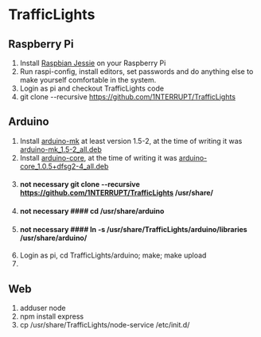 # TrafficLights

## Raspberry Pi
1. Install [Raspbian Jessie](https://www.raspberrypi.org/downloads/raspbian/) on your Raspberry Pi
2. Run raspi-config, install editors, set passwords and do anything else to make yourself comfortable in the system.
3. Login as pi and checkout TrafficLights code
4. git clone --recursive https://github.com/1NTERRUPT/TrafficLights

## Arduino
1. Install [arduino-mk](https://packages.debian.org/stretch/arduino-mk) at least version 1.5-2, at the time of writing it was [arduino-mk_1.5-2_all.deb](http://ftp.de.debian.org/debian/pool/main/a/arduino-mk/arduino-mk_1.5-2_all.deb)
1. Install [arduino-core](https://packages.debian.org/stretch/arduino-core), at the time of writing it was [arduino-core_1.0.5+dfsg2-4_all.deb](http://ftp.de.debian.org/debian/pool/main/a/arduino/arduino-core_1.0.5+dfsg2-4_all.deb)
1. #### not necessary git clone --recursive https://github.com/1NTERRUPT/TrafficLights /usr/share/
1. #### not necessary #### cd /usr/share/arduino
1. #### not necessary #### ln -s /usr/share/TrafficLights/arduino/libraries /usr/share/arduino/
1. Login as pi, cd TrafficLights/arduino; make; make upload
2. 

## Web
1. adduser node
1. npm install express
1. cp /usr/share/TrafficLights/node-service /etc/init.d/ 

